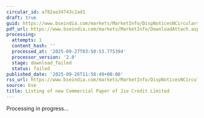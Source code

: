 ```yaml
---
circular_id: a782aa34743c2ad1
draft: true
guid: https://www.bseindia.com/markets/MarketInfo/DispNoticesNCirculars.aspx?Noticeid={935D76A8-A4B3-456A-9782-32498EF70CA3}&noticeno=20250926-36&dt=09/26/2025&icount=36&totcount=76&flag=0
pdf_url: https://www.bseindia.com/markets/MarketInfo/DownloadAttach.aspx?id=20250926-36&attachedId=
processing:
  attempts: 1
  content_hash: ''
  processed_at: '2025-09-27T03:50:53.775394'
  processor_version: '2.0'
  stage: download_failed
  status: failed
published_date: '2025-09-26T11:58:49+00:00'
rss_url: https://www.bseindia.com/markets/MarketInfo/DispNoticesNCirculars.aspx?Noticeid={935D76A8-A4B3-456A-9782-32498EF70CA3}&noticeno=20250926-36&dt=09/26/2025&icount=36&totcount=76&flag=0
source: bse
title: Listing of new Commercial Paper of Jio Credit Limited
---
```


Processing in progress...